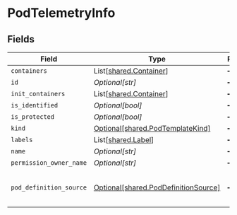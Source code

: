 # PodTelemetryInfo


## Fields

| Field                                                                              | Type                                                                               | Required                                                                           | Description                                                                        |
| ---------------------------------------------------------------------------------- | ---------------------------------------------------------------------------------- | ---------------------------------------------------------------------------------- | ---------------------------------------------------------------------------------- |
| `containers`                                                                       | List[[shared.Container](../../models/shared/container.md)]                         | :heavy_minus_sign:                                                                 | N/A                                                                                |
| `id`                                                                               | *Optional[str]*                                                                    | :heavy_minus_sign:                                                                 | N/A                                                                                |
| `init_containers`                                                                  | List[[shared.Container](../../models/shared/container.md)]                         | :heavy_minus_sign:                                                                 | N/A                                                                                |
| `is_identified`                                                                    | *Optional[bool]*                                                                   | :heavy_minus_sign:                                                                 | N/A                                                                                |
| `is_protected`                                                                     | *Optional[bool]*                                                                   | :heavy_minus_sign:                                                                 | N/A                                                                                |
| `kind`                                                                             | [Optional[shared.PodTemplateKind]](../../models/shared/podtemplatekind.md)         | :heavy_minus_sign:                                                                 | N/A                                                                                |
| `labels`                                                                           | List[[shared.Label](../../models/shared/label.md)]                                 | :heavy_minus_sign:                                                                 | N/A                                                                                |
| `name`                                                                             | *Optional[str]*                                                                    | :heavy_minus_sign:                                                                 | N/A                                                                                |
| `permission_owner_name`                                                            | *Optional[str]*                                                                    | :heavy_minus_sign:                                                                 | N/A                                                                                |
| `pod_definition_source`                                                            | [Optional[shared.PodDefinitionSource]](../../models/shared/poddefinitionsource.md) | :heavy_minus_sign:                                                                 | The source type of the pod definition                                              |